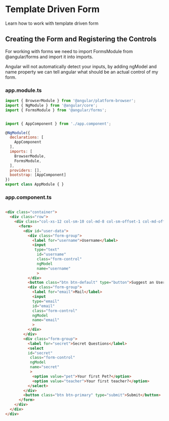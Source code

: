# Template Driven Form
 Learn how to work with template driven form


## Creating the Form and Registering the Controls
For working with forms we need to import FormsModule from @angular/forms and import it into imports.

Angular will not automatically detect your inputs, by adding ngModel and name property we can tell angular what should be an actual control of my form. 



### app.module.ts
```javascript
import { BrowserModule } from '@angular/platform-browser';
import { NgModule } from '@angular/core';
import { FormsModule } from '@angular/forms';


import { AppComponent } from './app.component';

@NgModule({
  declarations: [
    AppComponent
  ],
  imports: [
    BrowserModule,
    FormsModule,
  ],
  providers: [],
  bootstrap: [AppComponent]
})
export class AppModule { }


```

### app.component.ts

```html

<div class="container">
  <div class="row">
    <div class="col-xs-12 col-sm-10 col-md-8 col-sm-offset-1 col-md-offset-2">
      <form>
        <div id="user-data">
          <div class="form-group">
            <label for="username">Username</label>
            <input
             type="text"
              id="username" 
              class="form-control"
              ngModel
              name="username"
              >
          </div>
          <button class="btn btn-default" type="button">Suggest an Username</button>
          <div class="form-group">
            <label for="email">Mail</label>
            <input 
            type="email" 
            id="email"
            class="form-control"
            ngModel
            name="email"
            >
          </div>
        </div>
        <div class="form-group">
          <label for="secret">Secret Questions</label>
          <select 
          id="secret"
           class="form-control"
           ngModel
           name="secret"
           >
            <option value="pet">Your first Pet?</option>
            <option value="teacher">Your first teacher?</option>
          </select>
        </div>
        <button class="btn btn-primary" type="submit">Submit</button>
      </form>
    </div>
  </div>
</div>


```